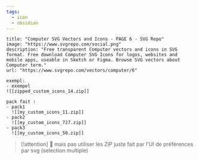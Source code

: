 ```yaml
---
tags:
  - icon
  - obsidian
---
```



```embed
title: "Computer SVG Vectors and Icons - PAGE 6 - SVG Repo"
image: "https://www.svgrepo.com/social.png"
description: "Free transparent Computer vectors and icons in SVG format. Free download Computer SVG Icons for logos, websites and mobile apps, useable in Sketch or Figma. Browse SVG vectors about Computer term."
url: "https://www.svgrepo.com/vectors/computer/6"
```

```ad-done
exempl:
- exempel
![[zipped_custom_icons_14.zip]]

pack fait : 
- pack1 
  ![[my_custom_icons_11.zip]]
- pack2 
  ![[my_custom_icons_727.zip]]
- pack3
  ![[my_custom_icons_50.zip]]
```


> [!attention] 
> 🚨 mais pas utiliser les ZIP juste fait par l'UI de préférences par svg (selection multiple)


